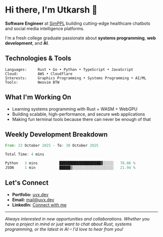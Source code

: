 # Hi there, I'm Utkarsh 👋

**Software Engineer** at [SimPPL](https://simppl.org) building cutting-edge healthcare chatbots and social media intelligence platforms.

I'm a fresh college graduate passionate about **systems programming**, **web development**, and **AI**.

## Technologies & Tools

```
Languages:     Rust • Go • Python • TypeScript • JavaScript
Cloud:         AWS • Cloudflare
Interests:     Graphics Programming • Systems Programming • AI/ML
Tools:         Neovim BTW
```

## What I'm Working On

- Learning systems programming with Rust + WASM + WebGPU
- Building scalable, high-performance, and secure web applications
- Making fun terminal tools because there can never be enough of that

## Weekly Development Breakdown

<!--START_SECTION:waka-->

```rust
From: 23 October 2025 - To: 30 October 2025

Total Time: 4 mins

Python   3 mins          ███████████████████▓░░░░░   78.06 %
JSON     1 min           █████▒░░░░░░░░░░░░░░░░░░░   21.94 %
```

<!--END_SECTION:waka-->

## Let's Connect

- **Portfolio:** [uvx.dev](https://uvx.dev)
- **Email:** mail@uvx.dev
- **LinkedIn:** [Connect with me](https://linkedin.com/in/utkarsh-verm4)

---

*Always interested in new opportunities and collaborations. Whether you have a project in mind or just want to chat about Rust, systems programming, or the latest in AI – I'd love to hear from you!*
